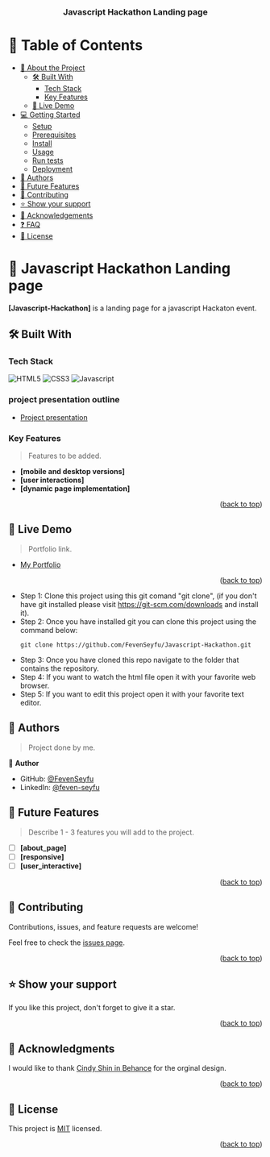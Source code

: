 
<div align="center">

  <h3><b>Javascript Hackathon Landing page</b></h3>

</div>

<!-- TABLE OF CONTENTS -->

# 📗 Table of Contents

- [📖 About the Project](#about-project)
  - [🛠 Built With](#built-with)
    - [Tech Stack](#tech-stack)
    - [Key Features](#key-features)
  - [🚀 Live Demo](#live-demo)
- [💻 Getting Started](#getting-started)
  - [Setup](#setup)
  - [Prerequisites](#prerequisites)
  - [Install](#install)
  - [Usage](#usage)
  - [Run tests](#run-tests)
  - [Deployment](#triangular_flag_on_post-deployment)
- [👥 Authors](#authors)
- [🔭 Future Features](#future-features)
- [🤝 Contributing](#contributing)
- [⭐️ Show your support](#support)
- [🙏 Acknowledgements](#acknowledgements)
- [❓ FAQ](#faq)
- [📝 License](#license)

<!-- PROJECT DESCRIPTION -->

# 📖 Javascript Hackathon Landing page <a name="about-project"></a>


**[Javascript-Hackathon]** is a landing page for a javascript Hackaton event.

## 🛠 Built With <a name="built-with"></a>

### Tech Stack <a name="tech-stack"></a>

![ HTML5 ](https://img.shields.io/badge/HTML5-E34F26?style=for-the-badge&logo=html5&logoColor=white)
![ CSS3 ](https://img.shields.io/badge/CSS3-1572B6?style=for-the-badge&logo=css3&logoColor=white)
![ Javascript ](https://img.shields.io/badge/JavaScript-323330?style=for-the-badge&logo=javascript&logoColor=F7DF1E)

### project presentation outline
- [Project presentation]()

<!-- Features -->

### Key Features <a name="key-features"></a>

> Features to be added.

- **[mobile and desktop versions]**
- **[user interactions]**
- **[dynamic page implementation]**

<p align="right">(<a href="#readme-top">back to top</a>)</p>

<!-- LIVE DEMO -->

## 🚀 Live Demo <a name="live-demo"></a>

> Portfolio link.

- [My Portfolio](https://fevenseyfu.github.io/portfolio-v1/)

<p align="right">(<a href="#readme-top">back to top</a>)</p>

<!-- GETTING STARTED -->

<!-- ## 💻 Getting Started <a name="getting-started"></a>
.

To get a local copy up and running, follow these steps. -->

- Step 1: Clone this project using this git comand "git clone", (if you don't have git installed please visit
https://git-scm.com/downloads and install it).
- Step 2: Once you have installed git you can clone this project using the command below:
  ```
  git clone https://github.com/FevenSeyfu/Javascript-Hackathon.git
  ```
- Step 3: Once you have cloned this repo navigate to the folder that contains
the repository.
- Step 4: If you want to watch the html file open it with your favorite web browser.
- Step 5: If you want to edit this project open it with your favorite text editor.


<!-- AUTHORS -->

## 👥 Authors <a name="authors"></a>

> Project done by me.

👤 **Author**

- GitHub: [@FevenSeyfu](https://github.com/FevenSeyfu)
- LinkedIn: [@feven-seyfu](https://www.linkedin.com/in/feven-seyfu-0008641b0)


<!-- FUTURE FEATURES -->

## 🔭 Future Features <a name="future-features"></a>

> Describe 1 - 3 features you will add to the project.

- [ ] **[about_page]**
- [ ] **[responsive]**
- [ ] **[user_interactive]**

<p align="right">(<a href="#readme-top">back to top</a>)</p>

<!-- CONTRIBUTING -->

## 🤝 Contributing <a name="contributing"></a>

Contributions, issues, and feature requests are welcome!

Feel free to check the [issues page](../../issues/).

<p align="right">(<a href="#readme-top">back to top</a>)</p>

<!-- SUPPORT -->

## ⭐️ Show your support <a name="support"></a>



If you like this project, don't forget to  give it a star.

<p align="right">(<a href="#readme-top">back to top</a>)</p>

<!-- ACKNOWLEDGEMENTS -->

## 🙏 Acknowledgments <a name="acknowledgements"></a>



I would like to thank [Cindy Shin in Behance](https://www.behance.net/adagio07) for the orginal design.

<p align="right">(<a href="#readme-top">back to top</a>)</p>

<!-- FAQ (optional) -->



## 📝 License <a name="license"></a>

This project is [MIT](./LICENSE) licensed.

<p align="right">(<a href="#readme-top">back to top</a>)</p>